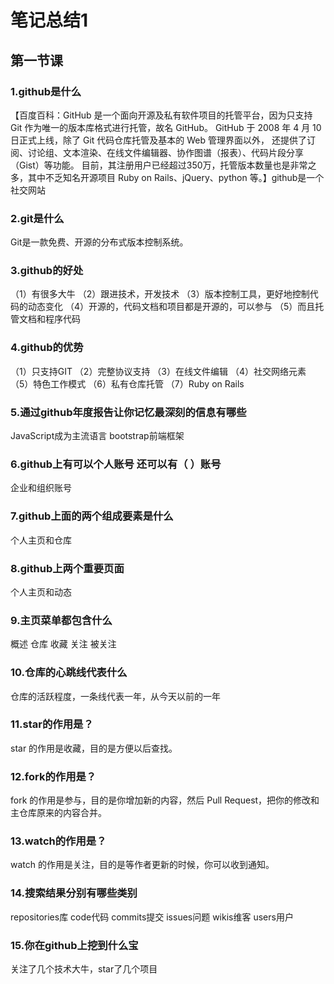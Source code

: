 # 笔记总结1
## 第一节课  
### 1.github是什么  
【百度百科：GitHub 是一个面向开源及私有软件项目的托管平台，因为只支持 Git 作为唯一的版本库格式进行托管，故名 GitHub。
GitHub 于 2008 年 4 月 10 日正式上线，除了 Git 代码仓库托管及基本的 Web 管理界面以外，
还提供了订阅、讨论组、文本渲染、在线文件编辑器、协作图谱（报表）、代码片段分享（Gist）等功能。
目前，其注册用户已经超过350万，托管版本数量也是非常之多，其中不乏知名开源项目 Ruby on Rails、jQuery、python 等。】github是一个社交网站

### 2.git是什么  
Git是一款免费、开源的分布式版本控制系统。

### 3.github的好处  
（1）有很多大牛 
（2）跟进技术，开发技术
（3）版本控制工具，更好地控制代码的动态变化
（4）开源的，代码文档和项目都是开源的，可以参与
（5）而且托管文档和程序代码

### 4.github的优势  
（1）只支持GIT
（2）完整协议支持
（3）在线文件编辑
（4）社交网络元素
（5）特色工作模式
（6）私有仓库托管
（7）Ruby on Rails

### 5.通过github年度报告让你记忆最深刻的信息有哪些  
JavaScript成为主流语言
bootstrap前端框架

### 6.github上有可以个人账号 还可以有（ ）账号  
企业和组织账号

### 7.github上面的两个组成要素是什么  
个人主页和仓库

### 8.github上两个重要页面  
个人主页和动态

### 9.主页菜单都包含什么  
概述  仓库  收藏  关注  被关注 

### 10.仓库的心跳线代表什么  
仓库的活跃程度，一条线代表一年，从今天以前的一年

### 11.star的作用是？  
star 的作用是收藏，目的是方便以后查找。

### 12.fork的作用是？  
fork 的作用是参与，目的是你增加新的内容，然后 Pull Request，把你的修改和主仓库原来的内容合并。

### 13.watch的作用是？  
watch 的作用是关注，目的是等作者更新的时候，你可以收到通知。

### 14.搜索结果分别有哪些类别  
repositories库   code代码   commits提交  issues问题  wikis维客  users用户  

### 15.你在github上挖到什么宝  
关注了几个技术大牛，star了几个项目  
